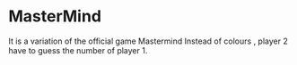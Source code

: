 # MasterMind
It is a variation of the official game Mastermind 
Instead of colours , player 2 have to guess the number of player 1. 
